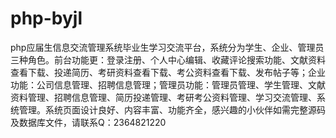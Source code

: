 # php-byjl
php应届生信息交流管理系统毕业生学习交流平台，系统分为学生、企业、管理员三种角色。前台功能更：登录注册、个人中心编辑、收藏评论搜索功能、文献资料查看下载、投递简历、考研资料查看下载、考公资料查看下载、发布帖子等；企业功能：公司信息管理、招聘信息管理；管理员功能：管理员管理、学生管理、文献资料管理、招聘信息管理、简历投递管理、考研考公资料管理、学习交流管理、系统管理。系统页面设计良好、内容丰富、功能齐全，感兴趣的小伙伴如需完整源码及数据库文件，请联系Q：2364821220
